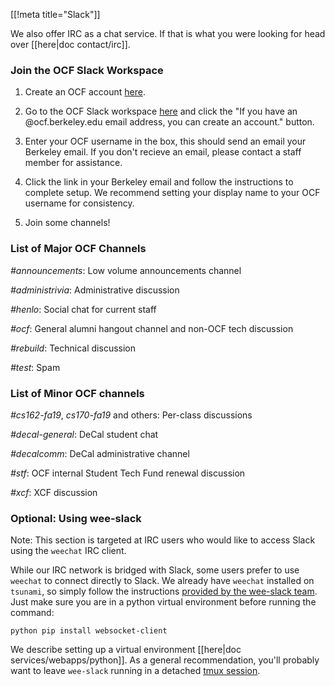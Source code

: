 [[!meta title="Slack"]]


We also offer IRC as a chat service. If that is what you were looking for head over
[[here|doc contact/irc]].

### Join the OCF Slack Workspace

1. Create an OCF account [here][join].

2. Go to the OCF Slack workspace [here][slack] and click the "If you have an
@ocf.berkeley.edu email address, you can create an account." button.

3. Enter your OCF username in the box, this should send an email your Berkeley
   email. If you don't recieve an email, please contact a staff member for
   assistance.

4. Click the link in your Berkeley email and follow the instructions to complete
   setup. We recommend setting your display name to your OCF username for
   consistency.

5. Join some channels!

[join]: https://ocf.io/join
[slack]: https://fco.slack.com

### List of Major OCF Channels

*#announcements*: Low volume announcements channel

*#administrivia*: Administrative discussion

*#henlo*: Social chat for current staff

*#ocf*: General alumni hangout channel and non-OCF tech discussion

*#rebuild*: Technical discussion

*#test*: Spam

### List of Minor OCF channels

*#cs162-fa19*, *cs170-fa19* and others: Per-class discussions

*#decal-general*: DeCal student chat

*#decalcomm*: DeCal administrative channel

*#stf*: OCF internal Student Tech Fund renewal discussion

*#xcf*: XCF discussion

### Optional: Using wee-slack

Note: This section is targeted at IRC users who would like to access Slack
using the `weechat` IRC client.

While our IRC network is bridged with Slack, some users prefer to use `weechat`
to connect directly to Slack. We already have `weechat` installed on `tsunami`,
so simply follow the instructions [provided by the wee-slack team][wee-slack].
Just make sure you are in a python virtual environment before running the
command:

```
python pip install websocket-client
```

We describe setting up a virtual environment [[here|doc
services/webapps/python]].  As a general recommendation, you'll probably want
to leave `wee-slack` running in a detached [tmux session][tmux].

[wee-slack]: https://github.com/wee-slack/wee-slack
[tmux]: https://linux.die.net/man/1/tmux

